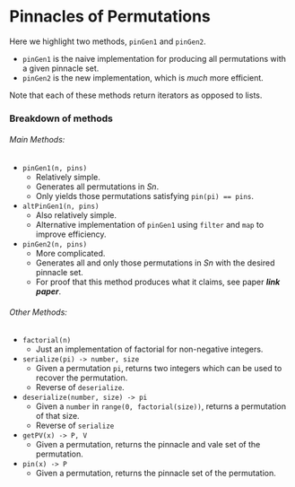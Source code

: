 # Pinnacles of Permutations

Here we highlight two methods, `pinGen1` and `pinGen2`.

- `pinGen1` is the naive implementation for producing all permutations with a given pinnacle set.
- `pinGen2` is the new implementation, which is _much_ more efficient.

Note that each of these methods return iterators as opposed to lists.

### Breakdown of methods

###### Main Methods:

- `pinGen1(n, pins)`
  - Relatively simple.
  - Generates all permutations in _Sn_.
  - Only yields those permutations satisfying `pin(pi) == pins`.
- `altPinGen1(n, pins)`
  - Also relatively simple.
  - Alternative implementation of `pinGen1` using `filter` and `map` to improve efficiency.
- `pinGen2(n, pins)`
  - More complicated.
  - Generates all and only those permutations in _Sn_ with the desired pinnacle set.
  - For proof that this method produces what it claims, see paper ***link paper***.

###### Other Methods:

- `factorial(n)`
  - Just an implementation of factorial for non-negative integers.
- `serialize(pi) -> number, size`
  - Given a permutation `pi`, returns two integers which can be used to recover the permutation.
  - Reverse of `deserialize`.
- `deserialize(number, size) -> pi`
  - Given a `number` in `range(0, factorial(size))`, returns a permutation of that size.
  - Reverse of `serialize`
- `getPV(x) -> P, V`
  - Given a permutation, returns the pinnacle and vale set of the permutation.
- `pin(x) -> P`
  - Given a permutation, returns the pinnacle set of the permutation.
